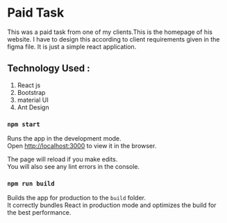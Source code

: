 # Paid Task

This was a paid task from one of my clients.This is the homepage of his website. I have to design this according to client requirements given in the figma file. It is just a simple react application.  

## Technology Used : 

1. React js
2. Bootstrap
3. material UI
4. Ant Design

### `npm start`

Runs the app in the development mode.\
Open [http://localhost:3000](http://localhost:3000) to view it in the browser.

The page will reload if you make edits.\
You will also see any lint errors in the console.

### `npm run build`

Builds the app for production to the `build` folder.\
It correctly bundles React in production mode and optimizes the build for the best performance.


